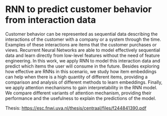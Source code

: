 # RNN to predict customer behavior from interaction data

Customer behavior can be represented as sequential data describing the interactions
of the customer with a company or a system through the time. Examples of these interactions
are items that the customer purchases or views. Recurrent Neural Networks
are able to model effectively sequential data and learn directly from low-level features
without the need of feature engineering. In this work, we apply RNN to model this
interaction data and predict which items the user will consume in the future. Besides
exploring how effective are RNNs in this scenario, we study how item embeddings
can help when there is a high quantity of different items, providing a comparison and
analysis of different methods to learn embeddings. Finally, we apply attention mechanisms
to gain interpretability in the RNN model. We compare different variants of
attention mechanism, providing their performance and the usefulness to explain the
predictions of the model.

Thesis: https://esc.fnwi.uva.nl/thesis/centraal/files/f244841390.pdf

